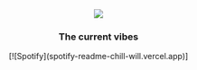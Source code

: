 <div id="header" align="center">
<img src= "https://media.giphy.com/media/162vWh1iAb1TfBHWZr/giphy.gif"/>
<h3> The current vibes </h3>
[![Spotify](spotify-readme-chill-will.vercel.app)]
</div>
